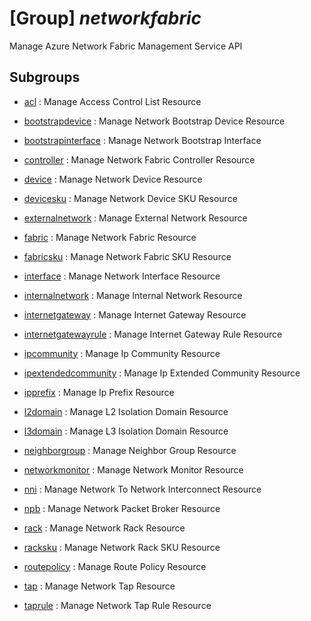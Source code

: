 # [Group] _networkfabric_

Manage Azure Network Fabric Management Service API

## Subgroups

- [acl](/Commands/networkfabric/acl/readme.md)
: Manage Access Control List Resource

- [bootstrapdevice](/Commands/networkfabric/bootstrapdevice/readme.md)
: Manage Network Bootstrap Device Resource

- [bootstrapinterface](/Commands/networkfabric/bootstrapinterface/readme.md)
: Manage Network Bootstrap Interface

- [controller](/Commands/networkfabric/controller/readme.md)
: Manage Network Fabric Controller Resource

- [device](/Commands/networkfabric/device/readme.md)
: Manage Network Device Resource

- [devicesku](/Commands/networkfabric/devicesku/readme.md)
: Manage Network Device SKU Resource

- [externalnetwork](/Commands/networkfabric/externalnetwork/readme.md)
: Manage External Network Resource

- [fabric](/Commands/networkfabric/fabric/readme.md)
: Manage Network Fabric Resource

- [fabricsku](/Commands/networkfabric/fabricsku/readme.md)
: Manage Network Fabric SKU Resource

- [interface](/Commands/networkfabric/interface/readme.md)
: Manage Network Interface Resource

- [internalnetwork](/Commands/networkfabric/internalnetwork/readme.md)
: Manage Internal Network Resource

- [internetgateway](/Commands/networkfabric/internetgateway/readme.md)
: Manage Internet Gateway Resource

- [internetgatewayrule](/Commands/networkfabric/internetgatewayrule/readme.md)
: Manage Internet Gateway Rule Resource

- [ipcommunity](/Commands/networkfabric/ipcommunity/readme.md)
: Manage Ip Community Resource

- [ipextendedcommunity](/Commands/networkfabric/ipextendedcommunity/readme.md)
: Manage Ip Extended Community Resource

- [ipprefix](/Commands/networkfabric/ipprefix/readme.md)
: Manage Ip Prefix Resource

- [l2domain](/Commands/networkfabric/l2domain/readme.md)
: Manage L2 Isolation Domain Resource

- [l3domain](/Commands/networkfabric/l3domain/readme.md)
: Manage L3 Isolation Domain Resource

- [neighborgroup](/Commands/networkfabric/neighborgroup/readme.md)
: Manage Neighbor Group Resource

- [networkmonitor](/Commands/networkfabric/networkmonitor/readme.md)
: Manage Network Monitor Resource

- [nni](/Commands/networkfabric/nni/readme.md)
: Manage Network To Network Interconnect Resource

- [npb](/Commands/networkfabric/npb/readme.md)
: Manage Network Packet Broker Resource

- [rack](/Commands/networkfabric/rack/readme.md)
: Manage Network Rack Resource

- [racksku](/Commands/networkfabric/racksku/readme.md)
: Manage Network Rack SKU Resource

- [routepolicy](/Commands/networkfabric/routepolicy/readme.md)
: Manage Route Policy Resource

- [tap](/Commands/networkfabric/tap/readme.md)
: Manage Network Tap Resource

- [taprule](/Commands/networkfabric/taprule/readme.md)
: Manage Network Tap Rule Resource
